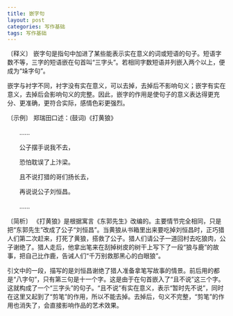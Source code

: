 ```yaml
---
title: 嵌字句
layout: post
categories: 写作基础
tags: 写作基础
---
```


〔释义〕 嵌字句是指句中加进了某些能表示实在意义的词或短语的句子。短语字数不等，三字的短语嵌在句首叫“三字头”。若相同字数短语并列嵌入两个以上，便成为“垛字句”。

嵌字与衬字不同，衬字没有实在意义，可以去掉，去掉后不影响句义；嵌字有实在意义，去掉后会影响句义的完整。因此，嵌字的作用是使句子的意义表达得更充分、更准确，更符合实际，感情色彩更强烈。

〔示例〕 郑瑞田口述：(鼓词)《打黄狼》

　　……

　　公子摆手说我不去，

　　恐怕耽误了上汴梁。

　　且不说打猎的哥们扬长去，

　　再说说公子刘恒昌。

　　……

〔简析〕 《打黄狼》是根据寓言《东郭先生》改编的。主要情节完全相同，只是把“东郭先生”改成了公子“刘恒昌”。当黄狼从书箱里出来要吃掉刘恒昌时，正巧猎人们第二次赶来，打死了黄狼，搭救了公子。猎人们请公子一道回村去吃狼肉，公子谢绝了。猎人走后，他拿出笔来在刮掉树皮的树干上写下了一段“狼与鹿”的故事，把自己比作鹿，告诫人们“千万别救那黑心的白眼狼”。

引文中的一段，描写的是刘恒昌谢绝了猎人准备拿笔写故事的情景。前后用的都是“八字句”，只有第三句是十一个字。这是由于在句首嵌入了“且不说”这三个字。这就构成了一个“三字头”的句子。“且不说”有实在意义，表示“暂时先不说”，同时在这里又起到了“剪笔”的作用，所以不能去掉。去掉后，句义不完整，“剪笔”的作用也消失了，会直接影响作品的艺术效果。 